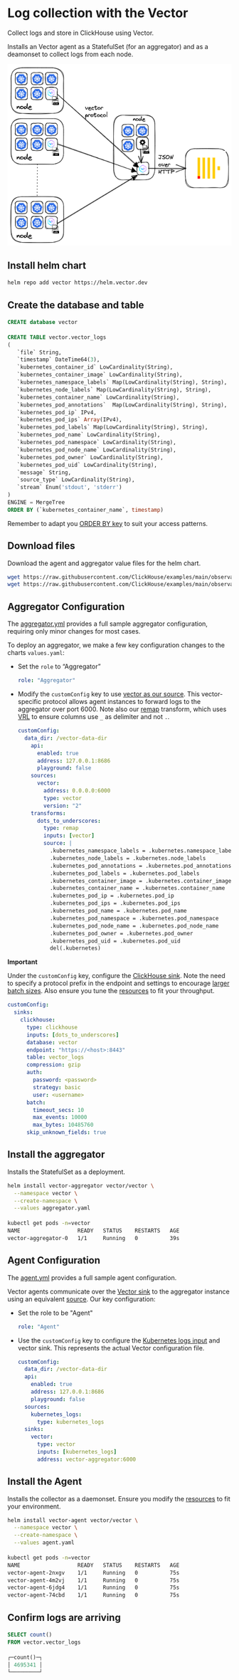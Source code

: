 # Log collection with the Vector

Collect logs and store in ClickHouse using Vector.

Installs an Vector agent as a StatefulSet (for an aggregator) and as a deamonset to collect logs from each node.

![architecture](./architecture.png)

## Install helm chart

```bash
helm repo add vector https://helm.vector.dev
```

## Create the database and table

```sql
CREATE database vector

CREATE TABLE vector.vector_logs
(
   `file` String,
   `timestamp` DateTime64(3),
   `kubernetes_container_id` LowCardinality(String),
   `kubernetes_container_image` LowCardinality(String),
   `kubernetes_namespace_labels` Map(LowCardinality(String), String),
   `kubernetes_node_labels` Map(LowCardinality(String), String),
   `kubernetes_container_name` LowCardinality(String),
   `kubernetes_pod_annotations`  Map(LowCardinality(String), String),
   `kubernetes_pod_ip` IPv4,
   `kubernetes_pod_ips` Array(IPv4),
   `kubernetes_pod_labels` Map(LowCardinality(String), String),
   `kubernetes_pod_name` LowCardinality(String),
   `kubernetes_pod_namespace` LowCardinality(String),
   `kubernetes_pod_node_name` LowCardinality(String),
   `kubernetes_pod_owner` LowCardinality(String),
   `kubernetes_pod_uid` LowCardinality(String),
   `message` String,
   `source_type` LowCardinality(String),
   `stream` Enum('stdout', 'stderr')
)
ENGINE = MergeTree
ORDER BY (`kubernetes_container_name`, timestamp)
```

Remember to adapt you [ORDER BY key](https://clickhouse.com/docs/en/guides/improving-query-performance/sparse-primary-indexes/sparse-primary-indexes-intro) to suit your access patterns.

## Download files

Download the agent and aggregator value files for the helm chart.

```bash
wget https://raw.githubusercontent.com/ClickHouse/examples/main/observability/logs/kubernetes/vector_to_vector/aggregator.yaml
wget https://raw.githubusercontent.com/ClickHouse/examples/main/observability/logs/kubernetes/vector_to_vector/agent.yaml
```

## Aggregator Configuration

The [aggregator.yml](./aggregator.yml) provides a full sample aggregator configuration, requiring only minor changes for most cases.

To deploy an aggregator, we make a few key configuration changes to the charts `values.yaml`:
  - Set the `role` to “Aggregator”
    ```yaml
    role: "Aggregator"
    ```
  - Modify the `customConfig` key to use [vector as our source](https://vector.dev/docs/reference/configuration/sources/vector/). This vector-specific protocol allows agent instances to forward logs to the aggregator over port 6000. Note also our [remap](https://vector.dev/docs/reference/configuration/transforms/remap/) transform, which uses [VRL](https://vector.dev/docs/reference/vrl/) to ensure columns use `_` as delimiter and not `.`.
    ```yaml
    customConfig:
      data_dir: /vector-data-dir
        api:
          enabled: true
          address: 127.0.0.1:8686
          playground: false
        sources:
          vector:
            address: 0.0.0.0:6000
            type: vector
            version: "2"
        transforms:
          dots_to_underscores:
            type: remap
            inputs: [vector]
            source: |
              .kubernetes_namespace_labels = .kubernetes.namespace_labels
              .kubernetes_node_labels = .kubernetes.node_labels
              .kubernetes_pod_annotations = .kubernetes.pod_annotations
              .kubernetes_pod_labels = .kubernetes.pod_labels
              .kubernetes_container_image = .kubernetes.container_image
              .kubernetes_container_name = .kubernetes.container_name
              .kubernetes_pod_ip = .kubernetes.pod_ip
              .kubernetes_pod_ips = .kubernetes.pod_ips
              .kubernetes_pod_name = .kubernetes.pod_name
              .kubernetes_pod_namespace = .kubernetes.pod_namespace
              .kubernetes_pod_node_name = .kubernetes.pod_node_name
              .kubernetes_pod_owner = .kubernetes.pod_owner
              .kubernetes_pod_uid = .kubernetes.pod_uid
              del(.kubernetes)
    ```
    

**Important**

Under the `customConfig` key, configure the [ClickHouse sink](./aggregator.yaml#L314-L324). Note the need to specify a protocol prefix in the endpoint and settings to encourage [larger batch sizes](https://vector.dev/docs/reference/configuration/sinks/clickhouse/#batch). Also ensure you tune the [resources](./aggregator.yaml#L167-L173) to fit your throughput.

```yaml
customConfig:
  sinks:
    clickhouse:
      type: clickhouse
      inputs: [dots_to_underscores]
      database: vector
      endpoint: "https://<host>:8443"
      table: vector_logs
      compression: gzip
      auth:
        password: <password>
        strategy: basic
        user: <username>
      batch:
        timeout_secs: 10
        max_events: 10000
        max_bytes: 10485760
      skip_unknown_fields: true
```

## Install the aggregator

Installs the StatefulSet as a deployment.

```bash
helm install vector-aggregator vector/vector \
  --namespace vector \
  --create-namespace \
  --values aggregator.yaml

kubectl get pods -n=vector
NAME                  READY   STATUS    RESTARTS   AGE
vector-aggregator-0   1/1     Running   0          39s
```

## Agent Configuration

The [agent.yml](./agent.yml) provides a full sample agent configuration.

Vector agents communicate over the [Vector sink](https://vector.dev/docs/reference/configuration/sinks/vector/) to the aggregator instance using an equivalent [source](https://vector.dev/docs/reference/configuration/sources/vector/). Our key configuration:

  - Set the role to be "Agent"
    ```yaml
    role: "Agent"
    ```
  - Use the `customConfig` key to configure the [Kubernetes logs input](https://vector.dev/docs/reference/configuration/sources/kubernetes_logs/) and vector sink. This represents the actual Vector configuration file.
    ```yaml
    customConfig:
      data_dir: /vector-data-dir
      api:
        enabled: true
        address: 127.0.0.1:8686
        playground: false
      sources:
        kubernetes_logs:
          type: kubernetes_logs
      sinks:
        vector:
          type: vector
          inputs: [kubernetes_logs]
          address: vector-aggregator:6000   
    ```

## Install the Agent

Installs the collector as a daemonset. Ensure you modify the [resources]() to fit your environment.


```bash
helm install vector-agent vector/vector \
  --namespace vector \
  --create-namespace \
  --values agent.yaml

kubectl get pods -n=vector
NAME                  READY   STATUS    RESTARTS   AGE
vector-agent-2nxgv    1/1     Running   0          75s
vector-agent-4m2vj    1/1     Running   0          75s
vector-agent-6jdg4    1/1     Running   0          75s
vector-agent-74cbd    1/1     Running   0          75s
```

## Confirm logs are arriving

```sql
SELECT count()
FROM vector.vector_logs

┌─count()─┐
│ 4695341 │
└─────────┘
```